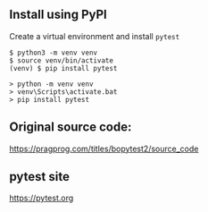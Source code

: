 ## Install using PyPI

Create a virtual environment and install `pytest`
```unix
$ python3 -m venv venv
$ source venv/bin/activate
(venv) $ pip install pytest
```
```windows
> python -m venv venv
> venv\Scripts\activate.bat
> pip install pytest
```

## Original source code: 

https://pragprog.com/titles/bopytest2/source_code

## pytest site

https://pytest.org

